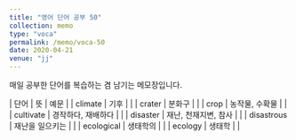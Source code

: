 ```yaml
---
title: "영어 단어 공부 50"
collection: memo
type: "voca"
permalink: /memo/voca-50
date: 2020-04-21
venue: "jj"
---
```


매일 공부한 단어를 복습하는 겸 남기는 메모장입니다.

| 단어 | 뜻 | 예문 |
| climate | 기후 |  |
| crater | 분화구 |  |
| crop | 농작물, 수확물 |  |
| cultivate | 경작하다, 재배하다 |  |
| disaster | 재난, 천재지변, 참사 |  |
| disastrous | 재난을 일으키는 |  |
| ecological | 생태학의 |  |
| ecology | 생태학 |  |



